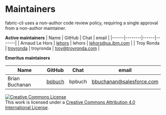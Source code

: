 Maintainers
===========

fabric-cli uses a non-author code review policy, requiring a single approval from a non-author maintainer.

**Active maintainers**
| Name | GitHub | Chat | email |
|------|--------|------|-------|
| Arnaud Le Hors | [lehors](https://github.com/lehors) | lehors | <lehors@us.ibm.com> |
| Troy Ronda | [troyronda](https://github.com/troyronda) | troyronda | <troy@troyronda.com> |

**Emeritus maintainers**

| Name | GitHub | Chat | email |
|------|--------|------|-------|
| Brian Buchanan | [bpbuch](https://github.com/bpbuch) | bpbuch | <bbuchanan@salesforce.com> |

<a rel="license" href="http://creativecommons.org/licenses/by/4.0/"><img alt="Creative Commons License" style="border-width:0" src="https://i.creativecommons.org/l/by/4.0/88x31.png" /></a><br />This work is licensed under a <a rel="license" href="http://creativecommons.org/licenses/by/4.0/">Creative Commons Attribution 4.0 International License</a>.
